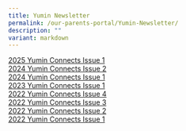 ```yaml
---
title: Yumin Newsletter
permalink: /our-parents-portal/Yumin-Newsletter/
description: ""
variant: markdown
---
```

[2025 Yumin Connects Issue 1](/files/Yumin_Connects_2025_Issue_1R1.pdf)<br>
[2024 Yumin Connects Issue 2](/files/Yumin_Connects_2_2024R2.pdf)<br>
[2024 Yumin Connects Issue 1](/files/Yumin_Connects_1_2024.pdf)
<br>[2023 Yumin Connects Issue 1](/files/yumin%20connects_issue%201%202023%20(pdf)_final_compressed%202.pdf)<br>
[2022 Yumin Connects Issue 4](/files/Yumin%202022%20Newsletter%20Term%204%20-%20Compressed.pdf)<br>
[2022 Yumin Connects Issue 3](/files/Yumin%202022%20Newsletter%20Term%203%20-%20Draft%206-compressed.pdf)<br>
[2022 Yumin Connects Issue 2](/files/Yumin%202022%20Newsletter%20Term%202%20Version%207.pdf)<br>
[2022 Yumin Connects Issue 1](/files/Yumin%202022%20Newsletter%20Term%201%20(Final)%20(220420)%20PG.pdf)